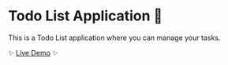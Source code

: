 # Todo List Application 📝

This is a Todo List application where you can manage your tasks. 

✨ [Live Demo](https://my-js-todolist-task6.vercel.app/) ✨
